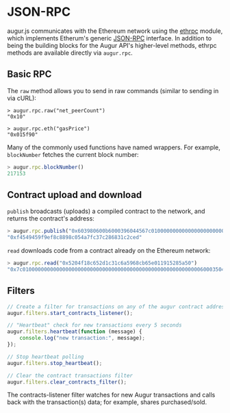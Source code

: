 JSON-RPC
========

augur.js communicates with the Ethereum network using the [ethrpc](https://github.com/AugurProject/ethrpc) module, which implements Etherum's generic [JSON-RPC](https://github.com/ethereum/wiki/wiki/JSON-RPC) interface.  In addition to being the building blocks for the Augur API's higher-level methods, ethrpc methods are available directly via `augur.rpc`.

Basic RPC
---------

The `raw` method allows you to send in raw commands (similar to sending in via cURL):

```
> augur.rpc.raw("net_peerCount")
"0x10"

> augur.rpc.eth("gasPrice")
"0x015f90"
```

Many of the commonly used functions have named wrappers.  For example, `blockNumber` fetches the current block number:

```javascript
> augur.rpc.blockNumber()
217153
```

Contract upload and download
----------------------------

`publish` broadcasts (uploads) a compiled contract to the network, and returns the contract's address:

```javascript
> augur.rpc.publish("0x603980600b6000396044567c01000000000000000000000000000000000000000000000000000000006000350463643ceff9811415603757600a60405260206040f35b505b6000f3")
"0xf4549459f9ef8c8898c054a7fc37c286831c2ced"
```

`read` downloads code from a contract already on the Ethereum network:

```javascript
> augur.rpc.read("0x5204f18c652d1c31c6a5968cb65e011915285a50")
"0x7c010000000000000000000000000000000000000000000000000000000060003504636ffa1caa81141560415760043560405260026040510260605260206060f35b50"
```

Filters
-------

```javascript
// Create a filter for transactions on any of the augur contract addresses
augur.filters.start_contracts_listener();

// "Heartbeat" check for new transactions every 5 seconds
augur.filters.heartbeat(function (message) {
    console.log("new transaction:", message);
});

// Stop heartbeat polling
augur.filters.stop_heartbeat();

// Clear the contract transactions filter
augur.filters.clear_contracts_filter();
```

The contracts-listener filter watches for new Augur transactions and calls back with the transaction(s) data; for example, shares purchased/sold.
